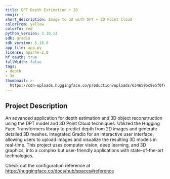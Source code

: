 ```yaml
---
title: DPT Depth Estimation + 3D
emoji: ⚡
short_description: Image to 3D with DPT + 3D Point Cloud
colorFrom: yellow
colorTo: red
python_version: 3.10.13
sdk: gradio
sdk_version: 5.18.0
app_file: app.py
license: apache-2.0
hf_oauth: true
fullWidth: false
tags:
- depth
- 3d
thumbnail: >-
  https://cdn-uploads.huggingface.co/production/uploads/6346595c9e5f0fe83fc60444/cyAmkkrQsfDjolwuHb4ZX.png
---
```

## Project Description

An advanced application for depth estimation and 3D object reconstruction using the DPT model and 3D Point Cloud techniques. 
Utilized the Hugging Face Transformers library to predict depth from 2D images and generate detailed 3D meshes. 
Integrated Gradio for an interactive user interface, allowing users to upload images and visualize the resulting 3D models in real-time. 
This project uses computer vision, deep learning, and 3D graphics, into a complex but user-friendly applications with state-of-the-art technologies.

Check out the configuration reference at https://huggingface.co/docs/hub/spaces#reference